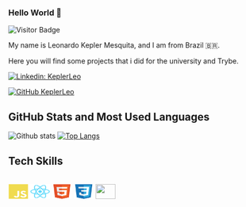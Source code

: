 ### Hello World 👋

![Visitor Badge](https://visitor-badge.laobi.icu/badge?page_id=keplerleo.keplerleo)

My name is Leonardo Kepler Mesquita, and I am from Brazil 🇧🇷. 

Here you will find some projects that i did for the university and Trybe.

[![Linkedin: KeplerLeo](https://img.shields.io/badge/-KeplerLeo-blue?style=flat-square&logo=Linkedin&logoColor=white&link=https://www.linkedin.com/in/KeplerLeo/)](https://www.linkedin.com/in/KeplerLeo/)

[![GitHub KeplerLeo](https://img.shields.io/github/followers/KeplerLeo?label=follow&style=social)](https://github.com/KeplerLeo)

## GitHub Stats and Most Used Languages

![Github stats](https://github-readme-stats.vercel.app/api?username=KeplerLeo&hide=issues&theme=gruvbox&show_icons=true&hide_border=false&count_private=true&include_all_commits=true&line_height=24.5)
[![Top Langs](https://github-readme-stats.vercel.app/api/top-langs/?username=KeplerLeo&layout=compact&theme=gruvbox&langs_count=10)](https://github.com/KeplerLeo/github-readme-stats)

## Tech Skills
<div style="display: inline_block"><br>
  <img align="center" height="30" width="40" src="https://raw.githubusercontent.com/devicons/devicon/master/icons/javascript/javascript-plain.svg">
  <img align="center" height="30" width="40" src="https://raw.githubusercontent.com/devicons/devicon/master/icons/react/react-original.svg">
  <img align="center" height="30" width="40" src="https://raw.githubusercontent.com/devicons/devicon/master/icons/html5/html5-original.svg">
  <img align="center" height="30" width="40" src="https://raw.githubusercontent.com/devicons/devicon/master/icons/css3/css3-original.svg">
  <img align="center" height="30" width="40" src="https://cdn.jsdelivr.net/gh/devicons/devicon/icons/nodejs/nodejs-plain.svg"> 
</div>
